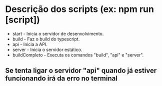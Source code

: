 # Descrição dos scripts (ex: npm run [script])

- start - Inicia o servidor de desenvolvimento.
- build - Faz o build do typescript.
- api - Inicia a API.
- server - Inicia o servidor estático.
- buildCompleto - Executa os comandos "build", "api" e "server".


## Se tenta ligar o servidor "api" quando já estiver funcionando irá da erro no terminal
